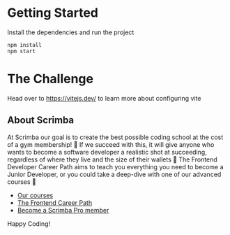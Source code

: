 # Getting Started
Install the dependencies and run the project
```
npm install
npm start
```

<h1>The Challenge</h1>



<!-- SUPER CHALLENGE 💪

Render out a card for each of the properties in the propertyForSaleArr array (in the 'properties' folder). Each card should have an image, a property location, a price, a comment and the TOTAL property size in square metres (each object has an array with the size in square metres of the individual rooms).

If no array of properties is passed to getPropertyHtml, the placeholder property stored in placeholderPropertyObj (in the 'properties' folder) should be rendered instead.

This is the JS I want you to use to complete this challenge 👇
- import/export
- .map()
- .join()
- Object destructuring
- .reduce()
- Default parameters

The HTML and CSS have been done for you. 
This is the HTML template 👇. Replace everything in UPPERCASE with property data.

<section class="card">
    <img src="/images/IMAGE">
    <div class="card-right">
        <h2>PROPERTY LOCATION</h2>
        <h3>PRICE GBP</h3>
        <p>COMMENT</p>
        <h3>TOTAL SIZE IN SQUARE METRES m&sup2;</h3>
    </div>
</section> 
*/
}

/***** Modify 👇 by adding an argument to the function call ONLY. *****/
document.getElementById('container').innerHTML = getPropertyHtml() -->




Head over to https://vitejs.dev/ to learn more about configuring vite
## About Scrimba

At Scrimba our goal is to create the best possible coding school at the cost of a gym membership! 💜
If we succeed with this, it will give anyone who wants to become a software developer a realistic shot at succeeding, regardless of where they live and the size of their wallets 🎉
The Frontend Developer Career Path aims to teach you everything you need to become a Junior Developer, or you could take a deep-dive with one of our advanced courses 🚀

- [Our courses](https://scrimba.com/allcourses)
- [The Frontend Career Path](https://scrimba.com/learn/frontend)
- [Become a Scrimba Pro member](https://scrimba.com/pricing)

Happy Coding!